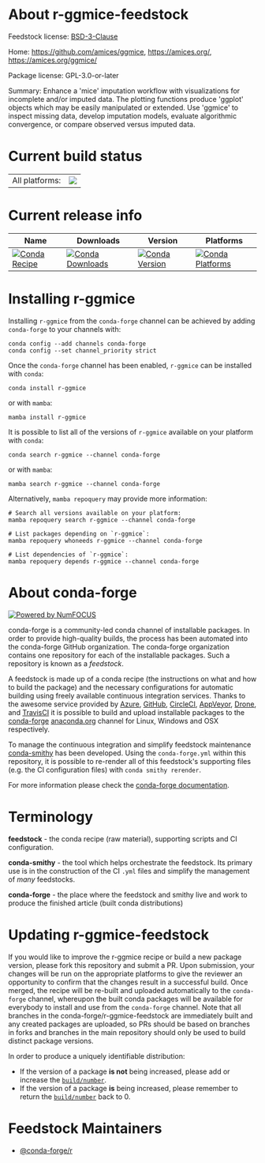 About r-ggmice-feedstock
========================

Feedstock license: [BSD-3-Clause](https://github.com/conda-forge/r-ggmice-feedstock/blob/main/LICENSE.txt)

Home: https://github.com/amices/ggmice, https://amices.org/, https://amices.org/ggmice/

Package license: GPL-3.0-or-later

Summary: Enhance a 'mice' imputation workflow with visualizations for incomplete and/or imputed data. The plotting functions produce 'ggplot' objects which may be easily manipulated or extended. Use 'ggmice' to inspect missing data, develop imputation models, evaluate algorithmic convergence, or compare observed versus imputed data.

Current build status
====================


<table><tr><td>All platforms:</td>
    <td>
      <a href="https://dev.azure.com/conda-forge/feedstock-builds/_build/latest?definitionId=16099&branchName=main">
        <img src="https://dev.azure.com/conda-forge/feedstock-builds/_apis/build/status/r-ggmice-feedstock?branchName=main">
      </a>
    </td>
  </tr>
</table>

Current release info
====================

| Name | Downloads | Version | Platforms |
| --- | --- | --- | --- |
| [![Conda Recipe](https://img.shields.io/badge/recipe-r--ggmice-green.svg)](https://anaconda.org/conda-forge/r-ggmice) | [![Conda Downloads](https://img.shields.io/conda/dn/conda-forge/r-ggmice.svg)](https://anaconda.org/conda-forge/r-ggmice) | [![Conda Version](https://img.shields.io/conda/vn/conda-forge/r-ggmice.svg)](https://anaconda.org/conda-forge/r-ggmice) | [![Conda Platforms](https://img.shields.io/conda/pn/conda-forge/r-ggmice.svg)](https://anaconda.org/conda-forge/r-ggmice) |

Installing r-ggmice
===================

Installing `r-ggmice` from the `conda-forge` channel can be achieved by adding `conda-forge` to your channels with:

```
conda config --add channels conda-forge
conda config --set channel_priority strict
```

Once the `conda-forge` channel has been enabled, `r-ggmice` can be installed with `conda`:

```
conda install r-ggmice
```

or with `mamba`:

```
mamba install r-ggmice
```

It is possible to list all of the versions of `r-ggmice` available on your platform with `conda`:

```
conda search r-ggmice --channel conda-forge
```

or with `mamba`:

```
mamba search r-ggmice --channel conda-forge
```

Alternatively, `mamba repoquery` may provide more information:

```
# Search all versions available on your platform:
mamba repoquery search r-ggmice --channel conda-forge

# List packages depending on `r-ggmice`:
mamba repoquery whoneeds r-ggmice --channel conda-forge

# List dependencies of `r-ggmice`:
mamba repoquery depends r-ggmice --channel conda-forge
```


About conda-forge
=================

[![Powered by
NumFOCUS](https://img.shields.io/badge/powered%20by-NumFOCUS-orange.svg?style=flat&colorA=E1523D&colorB=007D8A)](https://numfocus.org)

conda-forge is a community-led conda channel of installable packages.
In order to provide high-quality builds, the process has been automated into the
conda-forge GitHub organization. The conda-forge organization contains one repository
for each of the installable packages. Such a repository is known as a *feedstock*.

A feedstock is made up of a conda recipe (the instructions on what and how to build
the package) and the necessary configurations for automatic building using freely
available continuous integration services. Thanks to the awesome service provided by
[Azure](https://azure.microsoft.com/en-us/services/devops/), [GitHub](https://github.com/),
[CircleCI](https://circleci.com/), [AppVeyor](https://www.appveyor.com/),
[Drone](https://cloud.drone.io/welcome), and [TravisCI](https://travis-ci.com/)
it is possible to build and upload installable packages to the
[conda-forge](https://anaconda.org/conda-forge) [anaconda.org](https://anaconda.org/)
channel for Linux, Windows and OSX respectively.

To manage the continuous integration and simplify feedstock maintenance
[conda-smithy](https://github.com/conda-forge/conda-smithy) has been developed.
Using the ``conda-forge.yml`` within this repository, it is possible to re-render all of
this feedstock's supporting files (e.g. the CI configuration files) with ``conda smithy rerender``.

For more information please check the [conda-forge documentation](https://conda-forge.org/docs/).

Terminology
===========

**feedstock** - the conda recipe (raw material), supporting scripts and CI configuration.

**conda-smithy** - the tool which helps orchestrate the feedstock.
                   Its primary use is in the construction of the CI ``.yml`` files
                   and simplify the management of *many* feedstocks.

**conda-forge** - the place where the feedstock and smithy live and work to
                  produce the finished article (built conda distributions)


Updating r-ggmice-feedstock
===========================

If you would like to improve the r-ggmice recipe or build a new
package version, please fork this repository and submit a PR. Upon submission,
your changes will be run on the appropriate platforms to give the reviewer an
opportunity to confirm that the changes result in a successful build. Once
merged, the recipe will be re-built and uploaded automatically to the
`conda-forge` channel, whereupon the built conda packages will be available for
everybody to install and use from the `conda-forge` channel.
Note that all branches in the conda-forge/r-ggmice-feedstock are
immediately built and any created packages are uploaded, so PRs should be based
on branches in forks and branches in the main repository should only be used to
build distinct package versions.

In order to produce a uniquely identifiable distribution:
 * If the version of a package **is not** being increased, please add or increase
   the [``build/number``](https://docs.conda.io/projects/conda-build/en/latest/resources/define-metadata.html#build-number-and-string).
 * If the version of a package **is** being increased, please remember to return
   the [``build/number``](https://docs.conda.io/projects/conda-build/en/latest/resources/define-metadata.html#build-number-and-string)
   back to 0.

Feedstock Maintainers
=====================

* [@conda-forge/r](https://github.com/orgs/conda-forge/teams/r/)

